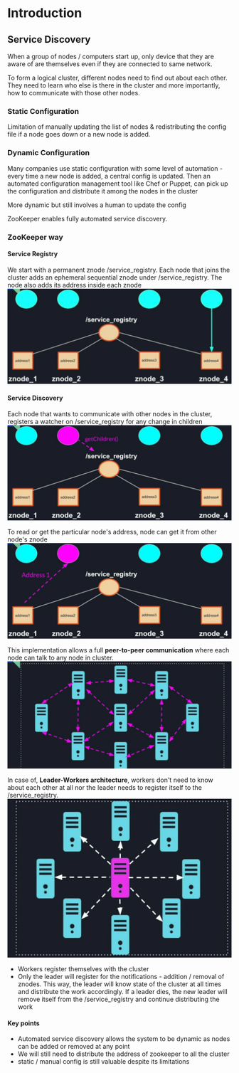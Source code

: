 # Introduction
## Service Discovery
When a group of nodes / computers start up, only device that they are aware of are themselves even if they are connected to same network. 

To form a logical cluster, different nodes need to find out about each other. They need to learn who else is there in the cluster and more importantly, how to communicate with those other nodes.

### Static Configuration 
Limitation of manually updating the list of nodes & redistributing the config file if a node goes down or a new node is added.

### Dynamic Configuration
Many companies use static configuration with some level of automation - every time a new node is added, a central config is updated. Then an automated configuration management tool like Chef or Puppet, can pick up the configuration and distribute it among the nodes in the cluster

More dynamic but still involves a human to update the config

ZooKeeper enables fully automated service discovery. 

### ZooKeeper way
#### Service Registry
We start with a permanent znode /service_registry. Each node that joins the cluster adds an ephemeral sequential znode under /service_registry. The node also adds its address inside each znode
![Service Registry and Discovery!](images/srd1.png)

#### Service Discovery
Each node that wants to communicate with other nodes in the cluster, registers a watcher on /service_registry for any change in children
![Service Registry and Discovery!](images/srd2.png)

To read or get the particular node's address, node can get it from other node's znode
![Service Registry and Discovery!](images/srd3.png)

This implementation allows a full **peer-to-peer communication** where each node can talk to any node in cluster.
![Service Registry and Discovery!](images/srd4.png)

In case of, **Leader-Workers architecture**, workers don't need to know about each other at all nor the leader needs to register itself to the /service_registry.
![Service Registry and Discovery!](images/srd5.png)
- Workers register themselves with the cluster
- Only the leader will register for the notifications - addition / removal of znodes. This way, the leader will know state of the cluster at all times and distribute the work accordingly. If a leader dies, the new leader will remove itself from the /service_registry and continue distributing the work

#### Key points
- Automated service discovery allows the system to be dynamic as nodes can be added or removed at any point
- We will still need to distribute the address of zookeeper to all the cluster
- static / manual config is still valuable despite its limitations

